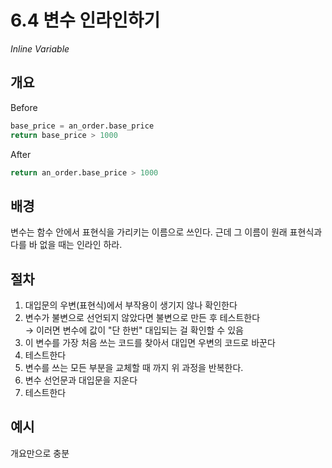 # 6.4 변수 인라인하기

_Inline Variable_

## 개요

Before

```python
base_price = an_order.base_price
return base_price > 1000
```

After

```python
return an_order.base_price > 1000
```

## 배경

변수는 함수 안에서 표현식을 가리키는 이름으로 쓰인다. 근데 그 이름이 원래 표현식과 다를 바 없을 때는 인라인 하라.

## 절차

1. 대입문의 우변(표현식)에서 부작용이 생기지 않나 확인한다
2. 변수가 불변으로 선언되지 않았다면 불변으로 만든 후 테스트한다 <br />
→ 이러면 변수에 값이 "단 한번" 대입되는 걸 확인할 수 있음
3. 이 변수를 가장 처음 쓰는 코드를 찾아서 대입면 우변의 코드로 바꾼다
4. 테스트한다
5. 변수를 쓰는 모든 부분을 교체할 때 까지 위 과정을 반복한다.
6. 변수 선언문과 대입문을 지운다
7. 테스트한다

## 예시

개요만으로 충분
